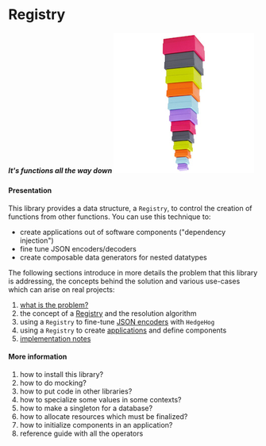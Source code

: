 # Registry

##### *It's functions all the way down* <img src="doc/images/unboxed-bottomup.jpg" border="0"/>

#### Presentation

This library provides a data structure, a `Registry`, to control the creation of functions from other functions. You can use this technique to:

 - create applications out of software components ("dependency injection")
 - fine tune JSON encoders/decoders
 - create composable data generators for nested datatypes

The following sections introduce in more details the problem that this library is addressing, the concepts behind the solution and various use-cases which can arise on real projects:

 1. [what is the problem?](doc/motivation.md)
 2. the concept of a [Registry](doc/registry.md) and the resolution algorithm
 3. using a `Registry` to fine-tune [JSON encoders](doc/generators.md) with `HedgeHog`
 4. using a `Registry` to create [applications](doc/applications.md) and define components
 6. [implementation notes](doc/implementation.md)

#### More information

 1. how to install this library?
 1. how to do mocking?
 1. how to put code in other libraries?
 1. how to specialize some values in some contexts?
 1. how to make a singleton for a database?
 1. how to allocate resources which must be finalized?
 1. how to initialize components in an application?
 1. reference guide with all the operators
